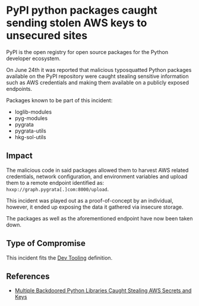 <!-- cspell:ignore pyg-modules -->
<!-- cspell:ignore pygrata -->
<!-- cspell:ignore pygrata-utils -->
<!-- cspell:ignore loglib -->
<!-- cspell:ignore loglib-modules -->
<!-- cspell:ignore hkg-sol-utils -->
<!-- cspell:ignore hxxp -->
<!-- cspell:ignore Backdoored -->

# PyPI python packages caught sending stolen AWS keys to unsecured sites

PyPI is the open registry for open source packages for the Python
developer ecosystem.

On June 24th it was reported that malicious typosquatted
Python packages available on the PyPI repository were caught stealing
sensitive information such as AWS credentials and making them available
on a publicly exposed endpoints.

Packages known to be part of this incident:

- loglib-modules
- pyg-modules
- pygrata
- pygrata-utils
- hkg-sol-utils

## Impact

The malicious code in said packages allowed them to harvest AWS
related credentials, network configuration, and environment variables
and upload them to a remote endpoint identified as:
`hxxp://graph.pygrata[.]com:8000/upload`.

This incident was played out as a proof-of-concept by an individual,
however, it ended up exposing the data it gathered via insecure
storage.

The packages as well as the aforementioned endpoint have now been
taken down.

## Type of Compromise

This incident fits the [Dev Tooling](../compromise-definitions.md#dev-tooling)
definition.

## References

- [Multiple Backdoored Python Libraries Caught Stealing AWS Secrets and Keys](https://thehackernews.com/2022/06/multiple-backdoored-python-libraries.html)
